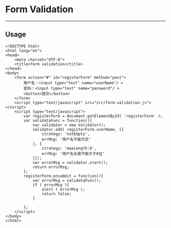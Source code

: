 # Form Validation
---
## Usage
	<!DOCTYPE html>
	<html lang="en">
	<head>
		<meta charset="UTF-8">
		<title>form validation</title>
	</head>
	<body>
		<form action="#" id="registerForm" method="post">
			用户名：<input type="text" name="userName"/ >
			密码：<input type="text" name="password"/ >
			<button>提交</button>
		</form>
		<script type="text/javascript" src="src/form-validation.js"></script>
		<script type="text/javascript">
			var registerForm = document.getElementById( 'registerForm' );
			var validataFunc = function(){
				var validator = new Validator();
				validator.add( registerForm.userName, [{
					strategy: 'notEmpty',
					errMsg: '用户名不能为空'
				}, {
					strategy: 'maxLength:6',
					errMsg: '用户名长度不能大于6位'
				}]);
				var errorMsg = validator.start();
				return errorMsg;
			};
			registerForm.onsubmit = function(){
				var errorMsg = validataFunc();
				if ( errorMsg ){
					alert ( errorMsg );
					return false;
				}

			};
		</script>
	</body>
	</html>